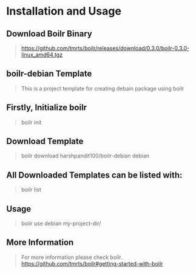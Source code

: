 # Installation and Usage

## Download Boilr Binary
> https://github.com/tmrts/boilr/releases/download/0.3.0/boilr-0.3.0-linux_amd64.tgz

## boilr-debian Template
> This is a project template for creating debain package using boilr

## Firstly, Initialize boilr
> boilr init

## Download Template
> boilr download harshpandit100/boilr-debian debian

## All Downloaded Templates can be listed with:
> boilr list

## Usage
> boilr use debian my-project-dir/

## More Information
> For more information please check boilr. https://github.com/tmrts/boilr#getting-started-with-boilr
